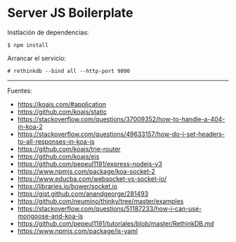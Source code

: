 # Server JS Boilerplate

Instlación de dependencias:

    $ npm install

Arrancar el servicio:

    # rethinkdb --bind all --http-port 9090

---

Fuentes:

+ https://koajs.com/#application
+ https://github.com/koajs/static
+ https://stackoverflow.com/questions/37009352/how-to-handle-a-404-in-koa-2
+ https://stackoverflow.com/questions/49633157/how-do-i-set-headers-to-all-responses-in-koa-js
+ https://github.com/koajs/trie-router
+ https://github.com/koajs/ejs
+ https://github.com/pepeul1191/express-nodejs-v3
+ https://www.npmjs.com/package/koa-socket-2
+ https://www.educba.com/websocket-vs-socket-io/
+ https://libraries.io/bower/socket.io
+ https://gist.github.com/anandgeorge/281493
+ https://github.com/neumino/thinky/tree/master/examples
+ https://stackoverflow.com/questions/51187233/how-i-can-use-mongoose-and-koa-js
+ https://github.com/pepeul1191/tutoriales/blob/master/RethinkDB.md
+ https://www.npmjs.com/package/js-yaml